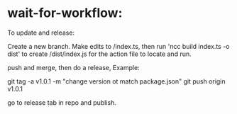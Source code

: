 # wait-for-workflow:

To update and release: 

Create a new branch.
Make edits to /index.ts, then run 'ncc build index.ts -o dist' to create /dist/index.js for
 the action file to locate and run.

push and merge, then do a release, Example:

git tag -a v1.0.1 -m "change version ot match package.json"
git push origin v1.0.1

go to release tab in repo and publish.

